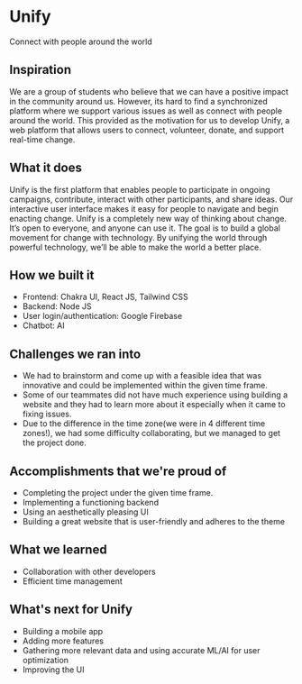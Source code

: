 # Unify
Connect with people around the world

## Inspiration
We are a group of students who believe that we can have a positive impact in the community around us. However, its hard to find a synchronized platform where we support various issues as well as connect with people around the world. This provided as the motivation for us to develop Unify, a web platform that allows users to connect, volunteer, donate, and support real-time change.

## What it does
Unify is the first platform that enables people to participate in ongoing campaigns, contribute, interact with other participants, and share ideas. Our interactive user interface makes it easy for people to navigate and begin enacting change. Unify is a completely new way of thinking about change. It’s open to everyone, and anyone can use it. The goal is to build a global movement for change with technology. By unifying the world through powerful technology, we’ll be able to make the world a better place.

## How we built it
- Frontend: Chakra UI, React JS, Tailwind CSS
- Backend: Node JS
- User login/authentication: Google Firebase
- Chatbot: AI

## Challenges we ran into
- We had to brainstorm and come up with a feasible idea that was innovative and could be implemented within the given time frame.
- Some of our teammates did not have much experience using building a website and they had to learn more about it especially when it came to fixing issues.
- Due to the difference in the time zone(we were in 4 different time zones!), we had some difficulty collaborating, but we managed to get the project done.

## Accomplishments that we're proud of
- Completing the project under the given time frame.
- Implementing a functioning backend
- Using an aesthetically pleasing UI
- Building a great website that is user-friendly and adheres to the theme

## What we learned
- Collaboration with other developers
- Efficient time management

## What's next for Unify
- Building a mobile app
- Adding more features
- Gathering more relevant data and using accurate ML/AI for user optimization
- Improving the UI
